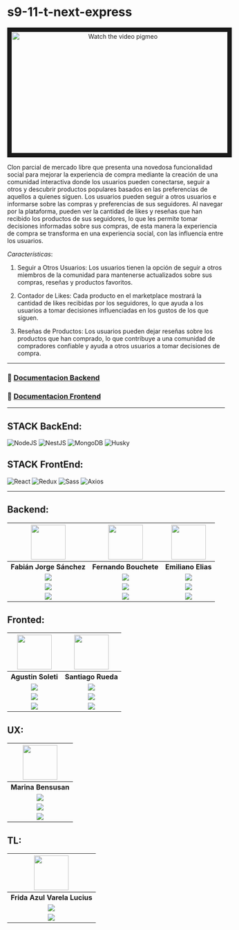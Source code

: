# s9-11-t-next-express

<div align="center">
  <a href="https://www.youtube.com/watch?v=RALokRBqiHY">
    <img src="https://res.cloudinary.com/dgsrbbfma/image/upload/v1690506637/No-country-s9/2023-07-27_22_08_40-Redise%C3%B1o_de_Mercado_Libre_-_YouTube_-_Brave_x3wgol.png" alt="Watch the video pigmeo" width="500" height="280" border="10" />
  </a>
</div>

Clon parcial de mercado libre que presenta una novedosa funcionalidad social para mejorar la experiencia de compra mediante la creación de una comunidad interactiva donde los usuarios pueden conectarse, seguir a otros y descubrir productos populares basados en las preferencias de aquellos a quienes siguen.
Los usuarios pueden seguir a otros usuarios e informarse sobre las compras y preferencias de sus seguidores. Al navegar por la plataforma, pueden ver la cantidad de likes y reseñas que han recibido los productos de sus seguidores, lo que les permite tomar decisiones informadas sobre sus compras, de esta manera la experiencia de compra se transforma en una experiencia social, con las influencia entre los usuarios.

*Características*:

1) Seguir a Otros Usuarios: Los usuarios tienen la opción de seguir a otros miembros de la comunidad para mantenerse actualizados sobre sus compras, reseñas y productos favoritos.

2) Contador de Likes: Cada producto en el marketplace mostrará la cantidad de likes recibidas por los seguidores, lo que ayuda a los usuarios a tomar decisiones influenciadas en los gustos de los que siguen.

3) Reseñas de Productos: Los usuarios pueden dejar reseñas sobre los productos que han comprado, lo que contribuye a una comunidad de compradores confiable y ayuda a otros usuarios a tomar decisiones de compra.

<hr/>

### 🔗 <a href="https://github.com/No-Country/s9-11-t-next-express/blob/main/backend/README.md">Documentacion Backend</a> <!-- Estructura, endpoints, esquemas, etc ... -->
### 🔗 <a href="https://github.com/No-Country/s9-11-t-next-express/blob/main/frontend/README.md">Documentacion Frontend</a> <!-- Estructuras, test, etc... -->

<hr/>

## STACK BackEnd:
![NodeJS](https://img.shields.io/badge/Node.js-6DA55F?style=for-the-badge&logo=Node.js&logoColor=white) ![NestJS](https://img.shields.io/badge/nestjs-%23E0234E.svg?style=for-the-badge&logo=nestjs&logoColor=white) ![MongoDB](https://img.shields.io/badge/MongoDB-%234ea94b.svg?style=for-the-badge&logo=MongoDB&logoColor=white) ![Husky](https://img.shields.io/badge/Husky🐶-FFF?style=for-the-badge) 

## STACK FrontEnd:
![React](https://img.shields.io/badge/React-149eca?style=for-the-badge&logo=react&logoColor=fff) ![Redux](https://img.shields.io/badge/Redux-593D88?style=for-the-badge&logo=redux&logoColor=white) ![Sass](https://img.shields.io/badge/Sass-CC6699?style=for-the-badge&logo=sass&logoColor=white) ![Axios](https://img.shields.io/badge/-Axios-671ddf?style=for-the-badge&logo=axios&logoColor=white)

<hr/>

## Backend: 
<!-- Img profile -->
| <img src="https://ca.slack-edge.com/T02KS88FB0E-U04MEGXSAAJ-f87dd59680fa-512" width=80/> | <img src="https://avatars.githubusercontent.com/u/7563420?v=4" width=80 /> | <img src="https://avatars.githubusercontent.com/u/84882450?v=4" width=80 /> | 
|:-:|:-:|:-:|
| **Fabián Jorge Sánchez** | **Fernando Bouchete** | **Emiliano Elias** | <!-- full names -->
| <a href="https://github.com/fabisanz-dev"><img src="https://img.shields.io/badge/github-%23121011.svg?&style=for-the-badge&logo=github&logoColor=white"/></a> | <a href="https://github.com/fernandobouchet"><img src="https://img.shields.io/badge/github-%23121011.svg?&style=for-the-badge&logo=github&logoColor=white"/></a> | <a href="https://github.com/#"><img src="https://img.shields.io/badge/github-%23121011.svg?&style=for-the-badge&logo=github&logoColor=white"/></a> |<!---Github profile-->
| <a href="https://www.linkedin.com/in/fabian-sanchez-j/"><img src="https://img.shields.io/badge/linkedin%20-%230077B5.svg?&style=for-the-badge&logo=linkedin&logoColor=white"/> | <a href="https://www.linkedin.com/in/fernandobouchet/"><img src="https://img.shields.io/badge/linkedin%20-%230077B5.svg?&style=for-the-badge&logo=linkedin&logoColor=white"/></a> | <a href="https://www.linkedin.com/in/elias-david-galeano/"><img src="https://img.shields.io/badge/linkedin%20-%230077B5.svg?&style=for-the-badge&logo=linkedin&logoColor=white"/></a> |<!--Linkedin profile-->
| <img src="https://flagcdn.com/16x12/ar.png" /> | <img src="https://flagcdn.com/16x12/cl.png" /> | <img src="https://flagcdn.com/16x12/mx.png" /> |<!-- country flags profile -->

## Fronted: 
<!-- Img profile -->
| <img src="https://media.licdn.com/dms/image/D4D03AQHTxmiJRODHGw/profile-displayphoto-shrink_800_800/0/1681091817929?e=1695859200&v=beta&t=NMsLd1qX8Qkjl7ylFPJKbYE9nZ46SR6uEdYvq0mjLEg" width=80 /> | <img src="https://media.licdn.com/dms/image/C4E03AQEp4WfCpMXUIQ/profile-displayphoto-shrink_800_800/0/1550114142588?e=1695859200&v=beta&t=QWMZUBZLudfanQAIpF8RZCKXQzXE_OrY_y2mkluta38" width=80 /> 
|:-:|:-:|
| **Agustin Soleti** | **Santiago Rueda** | <!-- full names -->
| <a href="https://github.com/aguusoleti"><img src="https://img.shields.io/badge/github-%23121011.svg?&style=for-the-badge&logo=github&logoColor=white"/></a> | <a href="https://github.com/srueda9331#"><img src="https://img.shields.io/badge/github-%23121011.svg?&style=for-the-badge&logo=github&logoColor=white"/></a> <!---Github profile-->
| <a href="https://www.linkedin.com/in/aguusoleti/"><img src="https://img.shields.io/badge/linkedin%20-%230077B5.svg?&style=for-the-badge&logo=linkedin&logoColor=white"/> | <a href="https://www.linkedin.com/in/santiago-josé-rueda-valencia-23b000180/"><img src="https://img.shields.io/badge/linkedin%20-%230077B5.svg?&style=for-the-badge&logo=linkedin&logoColor=white"/></a> | <a href="https://www.linkedin.com/"><img src="https://img.shields.io/badge/linkedin%20-%230077B5.svg?&style=for-the-badge&logo=linkedin&logoColor=white"/></a> <!---Linkedin profile-->
| <img src="https://flagcdn.com/16x12/ar.png" /> | <img src="https://flagcdn.com/16x12/co.png" /> | <!-- country flags profile -->



## UX: 
<!-- Img profile -->
| <img src="https://ca.slack-edge.com/T032Y55Q6VC-U05C28TPZT7-03f7de561f4e-512" width=80 /> |
|:-:|
| **Marina Bensusan** | <!-- full names -->
| <a href="https://www.behance.net/gallery/163688409/Portfolio"><img src="https://img.shields.io/badge/Behance-1769ff?style=for-the-badge&logo=behance&logoColor=white"/></a> |<!---Github profile-->
| <a href="https://www.linkedin.com/in/marina-bensusan-290679144/"><img src="https://img.shields.io/badge/linkedin%20-%230077B5.svg?&style=for-the-badge&logo=linkedin&logoColor=white"/> |<!---Linkedin profile-->
| <img src="https://flagcdn.com/16x12/ar.png" /> | <!-- country flags profile -->

## TL: 
<!-- Img profile -->
| <img src="https://media.licdn.com/dms/image/D4D03AQEo8NMvC2bFjQ/profile-displayphoto-shrink_200_200/0/1690209489455?e=1695859200&v=beta&t=IMEjAlyeUmbTj4DqWPHkcFNiqzKarOEidK5hRubsXj4" width=80 /> | 
|:-:|
| **Frida Azul Varela Lucius** | <!-- full names -->
| <a href="https://www.linkedin.com/in/fridavlucius/"><img src="https://img.shields.io/badge/linkedin%20-%230077B5.svg?&style=for-the-badge&logo=linkedin&logoColor=white"/> |<!---Linkedin profile-->
| <img src="https://flagcdn.com/16x12/ar.png" /> | <!-- country flags profile -->
